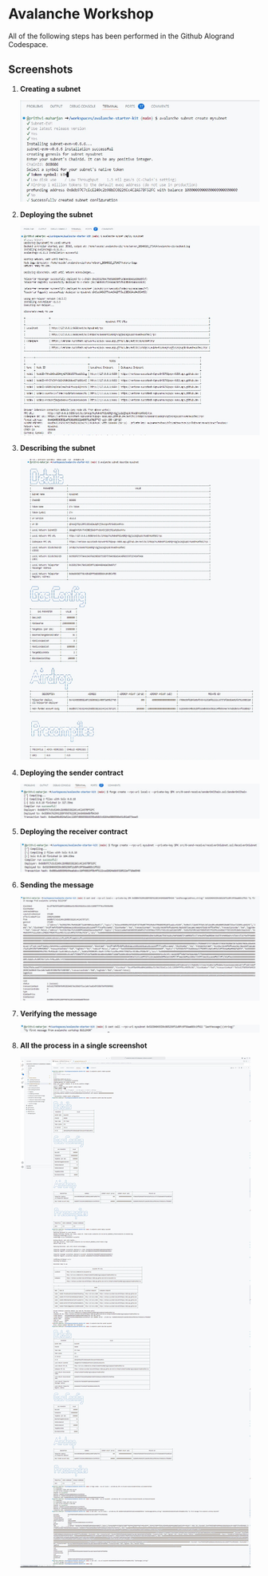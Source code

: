 # Avalanche Workshop

All of the following steps has been performed in the Github Alogrand Codespace.

## Screenshots

1. **Creating a subnet**

   ![alt text](<screenshots/1. creatingSubnet.jpg>)

2. **Deploying the subnet**

   ![alt text](<screenshots/2. deployingSubnet.jpg>)

3. **Describing the subnet**

   ![alt text](<screenshots/3. describingSubnet.jpg>)

4. **Deploying the sender contract**

   ![alt text](<screenshots/4. deploySenderContract.jpg>)

5. **Deploying the receiver contract**

   ![alt text](<screenshots/5. deployReceiverContract.jpg>)

6. **Sending the message**

   ![alt text](<screenshots/6. sendMessage.jpg>)

7. **Verifying the message**

   ![alt text](<screenshots/7. verifyMessage.jpg>)

8. **All the process in a single screenshot**

   ![alt text](screenshots/all-in-one.jpg)
